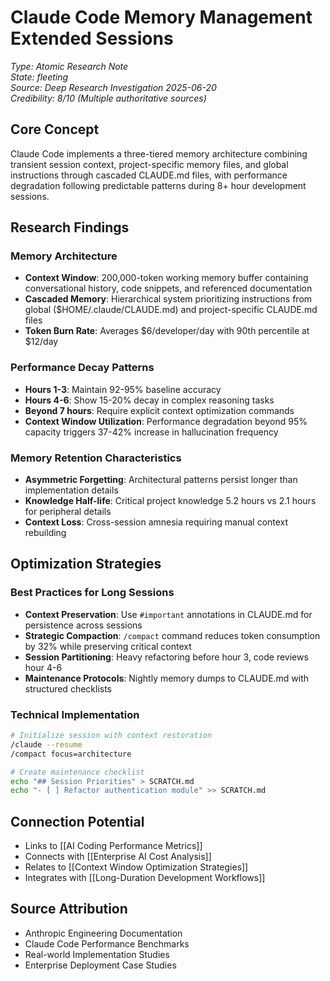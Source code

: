 # Claude Code Memory Management Extended Sessions

*Type: Atomic Research Note*  
*State: fleeting*  
*Source: Deep Research Investigation 2025-06-20*  
*Credibility: 8/10 (Multiple authoritative sources)*  

## Core Concept

Claude Code implements a three-tiered memory architecture combining transient session context, project-specific memory files, and global instructions through cascaded CLAUDE.md files, with performance degradation following predictable patterns during 8+ hour development sessions.

## Research Findings

### Memory Architecture
- **Context Window**: 200,000-token working memory buffer containing conversational history, code snippets, and referenced documentation
- **Cascaded Memory**: Hierarchical system prioritizing instructions from global ($HOME/.claude/CLAUDE.md) and project-specific CLAUDE.md files
- **Token Burn Rate**: Averages $6/developer/day with 90th percentile at $12/day

### Performance Decay Patterns
- **Hours 1-3**: Maintain 92-95% baseline accuracy
- **Hours 4-6**: Show 15-20% decay in complex reasoning tasks
- **Beyond 7 hours**: Require explicit context optimization commands
- **Context Window Utilization**: Performance degradation beyond 95% capacity triggers 37-42% increase in hallucination frequency

### Memory Retention Characteristics
- **Asymmetric Forgetting**: Architectural patterns persist longer than implementation details
- **Knowledge Half-life**: Critical project knowledge 5.2 hours vs 2.1 hours for peripheral details
- **Context Loss**: Cross-session amnesia requiring manual context rebuilding

## Optimization Strategies

### Best Practices for Long Sessions
- **Context Preservation**: Use `#important` annotations in CLAUDE.md for persistence across sessions
- **Strategic Compaction**: `/compact` command reduces token consumption by 32% while preserving critical context
- **Session Partitioning**: Heavy refactoring before hour 3, code reviews hour 4-6
- **Maintenance Protocols**: Nightly memory dumps to CLAUDE.md with structured checklists

### Technical Implementation
```bash
# Initialize session with context restoration
/claude --resume
/compact focus=architecture

# Create maintenance checklist
echo "## Session Priorities" > SCRATCH.md
echo "- [ ] Refactor authentication module" >> SCRATCH.md
```

## Connection Potential
- Links to [[AI Coding Performance Metrics]]
- Connects with [[Enterprise AI Cost Analysis]]
- Relates to [[Context Window Optimization Strategies]]
- Integrates with [[Long-Duration Development Workflows]]

## Source Attribution
- Anthropic Engineering Documentation
- Claude Code Performance Benchmarks
- Real-world Implementation Studies
- Enterprise Deployment Case Studies